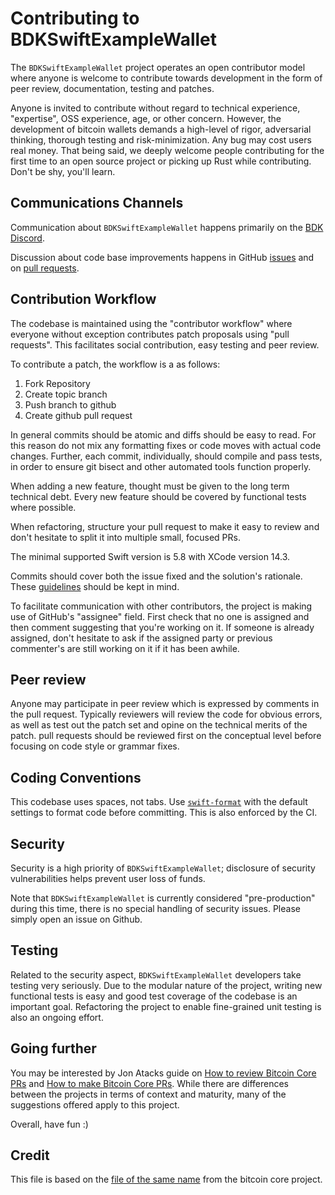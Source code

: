 # Contributing to BDKSwiftExampleWallet

The `BDKSwiftExampleWallet` project operates an open contributor model where anyone is welcome to
contribute towards development in the form of peer review, documentation,
testing and patches.

Anyone is invited to contribute without regard to technical experience,
"expertise", OSS experience, age, or other concern. However, the development of
bitcoin wallets demands a high-level of rigor, adversarial thinking, thorough
testing and risk-minimization.
Any bug may cost users real money. That being said, we deeply welcome people
contributing for the first time to an open source project or picking up Rust while
contributing. Don't be shy, you'll learn.

## Communications Channels

Communication about `BDKSwiftExampleWallet` happens primarily on the [BDK Discord](https://discord.gg/dstn4dQ).

Discussion about code base improvements happens in GitHub [issues](https://github.com/reez/BDKSwiftExampleWallet/issues) and
on [pull requests](https://github.com/reez/BDKSwiftExampleWallet/pulls).

## Contribution Workflow

The codebase is maintained using the "contributor workflow" where everyone
without exception contributes patch proposals using "pull requests". This
facilitates social contribution, easy testing and peer review.

To contribute a patch, the workflow is a as follows:

1. Fork Repository
2. Create topic branch
3. Push branch to github
4. Create github pull request

In general commits should be atomic and diffs should be easy to read.
For this reason do not mix any formatting fixes or code moves with actual code
changes. Further, each commit, individually, should compile and pass tests, in
order to ensure git bisect and other automated tools function properly.

When adding a new feature, thought must be given to the long term technical
debt.
Every new feature should be covered by functional tests where possible.

When refactoring, structure your pull request to make it easy to review and don't
hesitate to split it into multiple small, focused PRs.

The minimal supported Swift version is 5.8  with XCode version 14.3.

Commits should cover both the issue fixed and the solution's rationale.
These [guidelines](https://chris.beams.io/posts/git-commit/) should be kept in mind.

To facilitate communication with other contributors, the project is making use
of GitHub's "assignee" field. First check that no one is assigned and then
comment suggesting that you're working on it. If someone is already assigned,
don't hesitate to ask if the assigned party or previous commenter's are still
working on it if it has been awhile.

## Peer review

Anyone may participate in peer review which is expressed by comments in the
pull request. Typically reviewers will review the code for obvious errors, as
well as test out the patch set and opine on the technical merits of the patch.
pull requests should be reviewed first on the conceptual level before focusing on code
style or grammar fixes.

## Coding Conventions

This codebase uses spaces, not tabs.
Use [`swift-format`](https://github.com/apple/swift-format#command-line-usage) with the default settings to format code before committing.
This is also enforced by the CI.

## Security

Security is a high priority of `BDKSwiftExampleWallet`; disclosure of security vulnerabilities helps
prevent user loss of funds.

Note that `BDKSwiftExampleWallet` is currently considered "pre-production" during this time, there
is no special handling of security issues. Please simply open an issue on
Github.

## Testing

Related to the security aspect, `BDKSwiftExampleWallet` developers take testing very seriously.
Due to the modular nature of the project, writing new functional tests is easy
and good test coverage of the codebase is an important goal.
Refactoring the project to enable fine-grained unit testing is also an ongoing
effort.

## Going further

You may be interested by Jon Atacks guide on [How to review Bitcoin Core PRs](https://github.com/jonatack/bitcoin-development/blob/master/how-to-review-bitcoin-core-prs.md)
and [How to make Bitcoin Core PRs](https://github.com/jonatack/bitcoin-development/blob/master/how-to-make-bitcoin-core-prs.md).
While there are differences between the projects in terms of context and
maturity, many of the suggestions offered apply to this project.

Overall, have fun :)

## Credit

This file is based on the [file of the same name](https://github.com/bitcoin/bitcoin/blob/master/CONTRIBUTING.md) from the bitcoin core project. 
